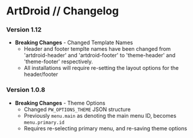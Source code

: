 # ArtDroid // Changelog

### Version 1.12
- **Breaking Changes** - Changed Template Names
    + Header and footer templte names have been changed from 'artdroid-header' and 'artdroid-footer' to 'theme-header' and 'theme-footer' respectively.
    + All installations will require re-setting the layout options for the header/footer

### Version 1.0.8
- **Breaking Changes** - Theme Options
    + Changed `PW_OPTIONS_THEME` JSON structure
    + Previously `menu.main` as denoting the main menu ID, becomes `menu.primary.id`
    + Requires re-selecting primary menu, and re-saving theme options